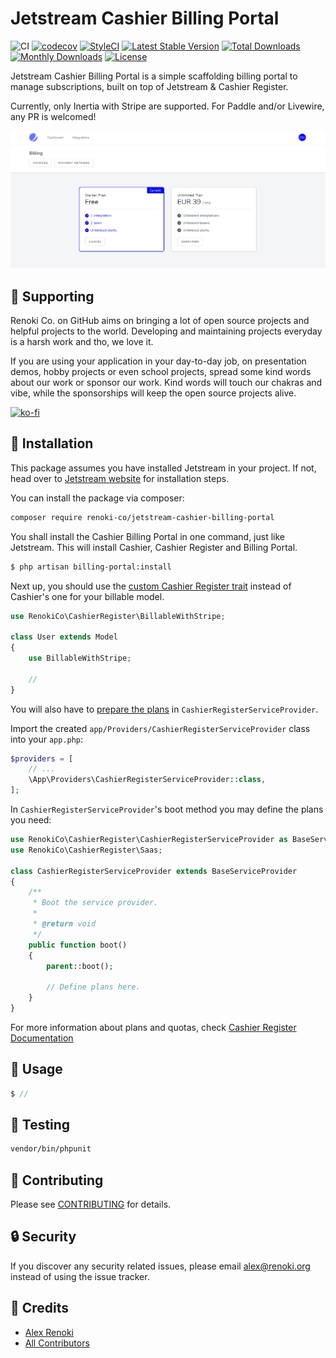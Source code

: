 Jetstream Cashier Billing Portal
================================

![CI](https://github.com/renoki-co/jetstream-cashier-billing-portal/workflows/CI/badge.svg?branch=master)
[![codecov](https://codecov.io/gh/renoki-co/jetstream-cashier-billing-portal/branch/master/graph/badge.svg)](https://codecov.io/gh/renoki-co/jetstream-cashier-billing-portal/branch/master)
[![StyleCI](https://github.styleci.io/repos/:styleci_code/shield?branch=master)](https://github.styleci.io/repos/:styleci_code)
[![Latest Stable Version](https://poser.pugx.org/renoki-co/jetstream-cashier-billing-portal/v/stable)](https://packagist.org/packages/renoki-co/jetstream-cashier-billing-portal)
[![Total Downloads](https://poser.pugx.org/renoki-co/jetstream-cashier-billing-portal/downloads)](https://packagist.org/packages/renoki-co/jetstream-cashier-billing-portal)
[![Monthly Downloads](https://poser.pugx.org/renoki-co/jetstream-cashier-billing-portal/d/monthly)](https://packagist.org/packages/renoki-co/jetstream-cashier-billing-portal)
[![License](https://poser.pugx.org/renoki-co/jetstream-cashier-billing-portal/license)](https://packagist.org/packages/renoki-co/jetstream-cashier-billing-portal)

Jetstream Cashier Billing Portal is a simple scaffolding billing portal to manage subscriptions, built on top of Jetstream & Cashier Register.

Currently, only Inertia with Stripe are supported. For Paddle and/or Livewire, any PR is welcomed!

![example](example.png)

## 🤝 Supporting

Renoki Co. on GitHub aims on bringing a lot of open source projects and helpful projects to the world. Developing and maintaining projects everyday is a harsh work and tho, we love it.

If you are using your application in your day-to-day job, on presentation demos, hobby projects or even school projects, spread some kind words about our work or sponsor our work. Kind words will touch our chakras and vibe, while the sponsorships will keep the open source projects alive.

[![ko-fi](https://www.ko-fi.com/img/githubbutton_sm.svg)](https://ko-fi.com/R6R42U8CL)

## 🚀 Installation

This package assumes you have installed Jetstream in your project. If not, head over to [Jetstream website](https://jetstream.laravel.com) for installation steps.

You can install the package via composer:

```bash
composer require renoki-co/jetstream-cashier-billing-portal
```

You shall install the Cashier Billing Portal in one command, just like Jetstream. This will install Cashier, Cashier Register and Billing Portal.

```bash
$ php artisan billing-portal:install
```

Next up, you should use the [custom Cashier Register trait](https://github.com/renoki-co/cashier-register#preparing-the-model) instead of Cashier's one for your billable model.

```php
use RenokiCo\CashierRegister\BillableWithStripe;

class User extends Model
{
    use BillableWithStripe;

    //
}
```

You will also have to [prepare the plans](https://github.com/renoki-co/cashier-register#preparing-the-plans) in `CashierRegisterServiceProvider`.

Import the created `app/Providers/CashierRegisterServiceProvider` class into your `app.php`:

```php
$providers = [
    // ...
    \App\Providers\CashierRegisterServiceProvider::class,
];
```

In `CashierRegisterServiceProvider`'s boot method you may define the plans you need:

```php
use RenokiCo\CashierRegister\CashierRegisterServiceProvider as BaseServiceProvider;
use RenokiCo\CashierRegister\Saas;

class CashierRegisterServiceProvider extends BaseServiceProvider
{
    /**
     * Boot the service provider.
     *
     * @return void
     */
    public function boot()
    {
        parent::boot();

        // Define plans here.
    }
}
```

For more information about plans and quotas, check [Cashier Register Documentation](https://github.com/renoki-co/cashier-register)

## 🙌 Usage

```php
$ //
```

## 🐛 Testing

``` bash
vendor/bin/phpunit
```

## 🤝 Contributing

Please see [CONTRIBUTING](CONTRIBUTING.md) for details.

## 🔒  Security

If you discover any security related issues, please email alex@renoki.org instead of using the issue tracker.

## 🎉 Credits

- [Alex Renoki](https://github.com/rennokki)
- [All Contributors](../../contributors)
